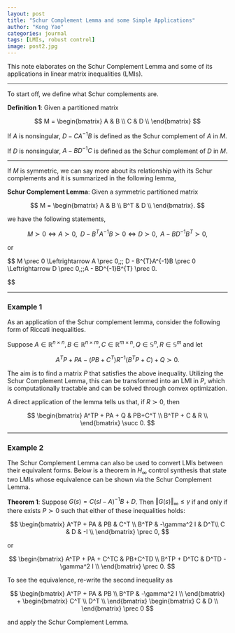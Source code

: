 ```yaml
---
layout: post
title: "Schur Complement Lemma and some Simple Applications"
author: "Kong Yao"
categories: journal
tags: [LMIs, robust control]
image: post2.jpg
---
```

This note elaborates on the Schur Complement Lemma and some of its applications in linear matrix inequalities (LMIs).

---

To start off, we define what Schur complements are.

$\textbf{Definition 1}$: Given a partitioned matrix

$$
M =
\begin{bmatrix}
    A & B \\
    C & D \\
\end{bmatrix}
$$

If $A$ is nonsingular, $D - CA^{-1}B$ is defined as the Schur complement of $A$ in $M$. 

If $D$ is nonsingular, $A - BD^{-1}C$ is defined as the Schur complement of $D$ in $M$.

---
If $M$ is symmetric, we can say more about its relationship with its Schur complements and it is summarized in the following lemma,

$\textbf{Schur Complement Lemma}:$ Given a symmetric partitioned matrix

$$
M =
\begin{bmatrix}
    A & B \\
    B^T & D \\
\end{bmatrix}.
$$

we have the following statements,

$$
M \succ 0 \Leftrightarrow A \succ 0,\;\; D - B^{T}A^{-1}B \succ 0 \Leftrightarrow D \succ 0,\;\;A - BD^{-1}B^{T} \succ 0,
$$
  
or

$$
M \prec 0 \Leftrightarrow A \prec 0,\;\; D - B^{T}A^{-1}B \prec 0 \Leftrightarrow D \prec 0,\;\;A - BD^{-1}B^{T} \prec 0.

$$ 

---
### Example 1

As an application of the Schur complement lemma, consider the following form of Riccati inequalities.

Suppose $A \in \mathbb{R}^{n\times n}, B \in \mathbb{R}^{n\times m}, C \in \mathbb{R}^{m\times n}, Q \in \mathbb{S}^n, R \in \mathbb{S}^m$ and let

$$
A^TP + PA - (PB+C^T)R^{-1}(B^TP+C)+Q \succ 0.
$$

The aim is to find a matrix $P$ that satisfies the above inequality. Utilizing the Schur Complement Lemma, this can be transformed into an LMI in $P$, which is computationally tractable and can be solved through convex optimization. 

A direct application of the lemma tells us that, if $R \succ 0$, then

$$
\begin{bmatrix}
    A^TP + PA + Q & PB+C^T \\
    B^TP + C & R \\
\end{bmatrix} \succ 0.
$$

---
### Example 2

The Schur Complement Lemma can also be used to convert LMIs between their equivalent forms. Below is a theorem in $H_{\infty}$ control synthesis that state two LMIs whose equivalence can be shown via the Schur Complement Lemma.

$\textbf{Theorem 1}:$ Suppose $G(s) = C(sI - A)^{-1}B + D$. Then $\Vert G(s)\Vert_{\infty} \leq \gamma$ if and only if there exists $P \succ 0$ such that either of these inequalities holds:

$$
\begin{bmatrix}
    A^TP + PA & PB & C^T \\
    B^TP & -\gamma^2 I & D^T\\
    C & D & -I \\
\end{bmatrix} \prec 0,
$$

or 

$$
\begin{bmatrix}
    A^TP + PA + C^TC & PB+C^TD \\
    B^TP + D^TC & D^TD - \gamma^2 I \\
\end{bmatrix} \prec 0.
$$

To see the equivalence, re-write the second inequality as

$$
\begin{bmatrix}
    A^TP + PA & PB \\
    B^TP & -\gamma^2 I \\
\end{bmatrix} + 
\begin{bmatrix}
    C^T \\
    D^T \\
\end{bmatrix}
\begin{bmatrix}
    C & D \\
\end{bmatrix} \prec 0
$$

and apply the Schur Complement Lemma.
